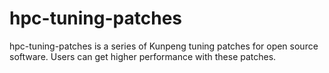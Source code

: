 # hpc-tuning-patches
hpc-tuning-patches is a series of Kunpeng tuning patches for open source software. Users can get higher performance with these patches. 
